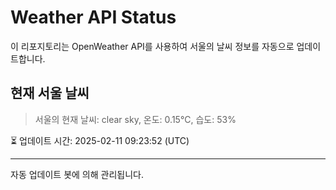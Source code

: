 
# Weather API Status

이 리포지토리는 OpenWeather API를 사용하여 서울의 날씨 정보를 자동으로 업데이트합니다.

## 현재 서울 날씨
> 서울의 현재 날씨: clear sky, 온도: 0.15°C, 습도: 53%

⏳ 업데이트 시간: 2025-02-11 09:23:52 (UTC)

---
자동 업데이트 봇에 의해 관리됩니다.
